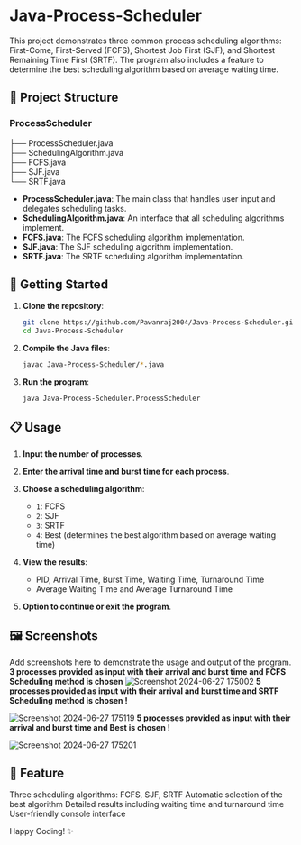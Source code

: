# Java-Process-Scheduler
This project demonstrates three common process scheduling algorithms: First-Come, First-Served (FCFS), Shortest Job First (SJF), and Shortest Remaining Time First (SRTF). The program also includes a feature to determine the best scheduling algorithm based on average waiting time.

## 📂 Project Structure
### ProcessScheduler<br>
├── ProcessScheduler.java<br>
├── SchedulingAlgorithm.java<br>
├── FCFS.java<br>
├── SJF.java<br>
└── SRTF.java


- **ProcessScheduler.java**: The main class that handles user input and delegates scheduling tasks.
- **SchedulingAlgorithm.java**: An interface that all scheduling algorithms implement.
- **FCFS.java**: The FCFS scheduling algorithm implementation.
- **SJF.java**: The SJF scheduling algorithm implementation.
- **SRTF.java**: The SRTF scheduling algorithm implementation.

## 🚀 Getting Started

1. **Clone the repository**:
    ```bash
    git clone https://github.com/Pawanraj2004/Java-Process-Scheduler.git
    cd Java-Process-Scheduler
    ```

2. **Compile the Java files**:
    ```bash
    javac Java-Process-Scheduler/*.java
    ```

3. **Run the program**:
    ```bash
    java Java-Process-Scheduler.ProcessScheduler
    ```

## 📋 Usage

1. **Input the number of processes**.
2. **Enter the arrival time and burst time for each process**.
3. **Choose a scheduling algorithm**:
    - `1`: FCFS
    - `2`: SJF
    - `3`: SRTF
    - `4`: Best (determines the best algorithm based on average waiting time)
4. **View the results**:
    - PID, Arrival Time, Burst Time, Waiting Time, Turnaround Time
    - Average Waiting Time and Average Turnaround Time

5. **Option to continue or exit the program**.

## 🖼️ Screenshots

Add screenshots here to demonstrate the usage and output of the program.
 **3 processes provided as input with their arrival and burst time and FCFS Scheduling method is chosen**
![Screenshot 2024-06-27 175002](https://github.com/Shreya123Sahu/Java-Process-Scheduler/assets/132187076/fdd15534-001e-46d0-8065-3d72de3387cc)
**5 processes provided as input with their arrival and burst time and SRTF Scheduling method is chosen !**

![Screenshot 2024-06-27 175119](https://github.com/Shreya123Sahu/Java-Process-Scheduler/assets/132187076/fe818015-be46-408e-9062-6cbbd0c17079)
**5 processes provided as input with their arrival and burst time and Best is chosen !**

![Screenshot 2024-06-27 175201](https://github.com/Shreya123Sahu/Java-Process-Scheduler/assets/132187076/5448e982-606c-4702-a2bc-395f7667db79)

## 🌟 Feature

Three scheduling algorithms: FCFS, SJF, SRTF
Automatic selection of the best algorithm
Detailed results including waiting time and turnaround time
User-friendly console interface

Happy Coding! ✨

